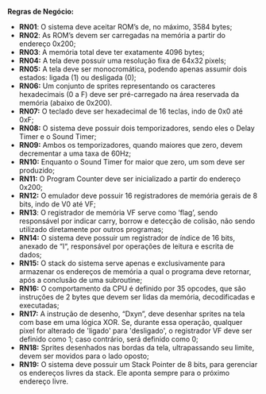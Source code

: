 **Regras de Negócio:** 

* **RN01**: O sistema deve aceitar ROM’s de, no máximo, 3584 bytes;  
* **RN02**: As ROM’s devem ser carregadas na memória a partir do endereço 0x200;  
* **RN03**: A memória total deve ter exatamente 4096 bytes;  
* **RN04:** A tela deve possuir uma resolução fixa de 64x32 pixels;  
* **RN05:** A tela deve ser monocromática, podendo apenas assumir dois estados: ligada (1) ou desligada (0);  
* **RN06:** Um conjunto de sprites representando os caracteres hexadecimais (0 a F) deve ser pré-carregado na área reservada da memória (abaixo de 0x200).  
* **RN07:** O teclado deve ser hexadecimal de 16 teclas, indo de 0x0 até 0xF;  
* **RN08:** O sistema deve possuir dois temporizadores, sendo eles o Delay Timer e o Sound Timer;  
* **RN09:** Ambos os temporizadores, quando maiores que zero, devem decrementar a uma taxa de 60Hz;  
* **RN10:** Enquanto o Sound Timer for maior que zero, um som deve ser produzido;  
* **RN11:** O Program Counter deve ser inicializado a partir do endereço 0x200;  
* **RN12:** O emulador deve possuir 16 registradores de memória gerais de 8 bits, indo de V0 até VF;  
* **RN13**: O registrador de memória VF serve como ‘flag’, sendo responsável por indicar carry, borrow e detecção de colisão, não sendo utilizado diretamente por outros programas;  
* **RN14:** O sistema deve possuir um registrador de índice de 16 bits, anexado de “I“, responsável por operações de leitura e escrita de dados;  
* **RN15:** O stack do sistema serve apenas e exclusivamente para armazenar os endereços de memória a qual o programa deve retornar, após a conclusão de uma subroutine;  
* **RN16:** O comportamento da CPU é definido por 35 opcodes, que são instruções de 2 bytes que devem ser lidas da memória, decodificadas e executadas;  
* **RN17:** A instrução de desenho, “Dxyn”, deve desenhar sprites na tela com base em uma lógica XOR. Se, durante essa operação, qualquer pixel for alterado de 'ligado' para 'desligado', o registrador VF deve ser definido como 1; caso contrário, será definido como 0;  
* **RN18:** Sprites desenhados nas bordas da tela, ultrapassando seu limite, devem ser movidos para o lado oposto;  
* **RN19:** O sistema deve possuir um Stack Pointer de 8 bits, para gerenciar os endereços livres da stack. Ele aponta sempre para o próximo endereço livre.

